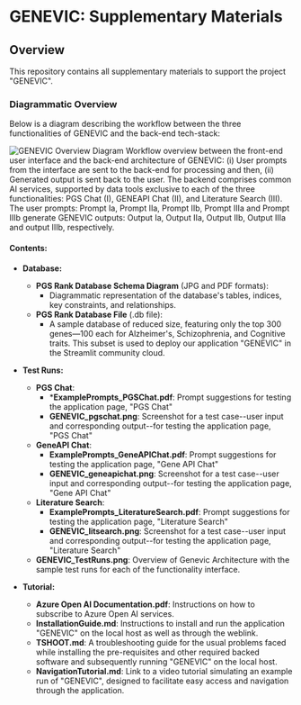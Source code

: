 # GENEVIC: Supplementary Materials

## Overview
This repository contains all supplementary materials to support the project "GENEVIC".
### Diagrammatic Overview

Below is a diagram describing the workflow between the three functionalities of GENEVIC and the back-end tech-stack:

![GENEVIC Overview Diagram](Architecture_Workflow_Schema.png)
Workflow overview between the front-end user interface and the back-end architecture of GENEVIC: (i) User prompts from the interface are sent to the back-end for processing and then, (ii) Generated output is sent back to the user. The backend comprises common AI services, supported by data tools exclusive to each of the three functionalities: PGS Chat (I), GENEAPI Chat (II), and Literature Search (III). The user prompts: Prompt Ia, Prompt IIa, Prompt IIb, Prompt IIIa and Prompt IIIb generate GENEVIC outputs: Output Ia, Output IIa, Output IIb, Output IIIa and output IIIb, respectively.
#### Contents:

- **Database:**
  - **PGS Rank Database Schema Diagram** (JPG and PDF formats): 
    - Diagrammatic representation of the database's tables, indices, key constraints, and relationships.
  - **PGS Rank Database File** (.db file): 
    - A sample database of reduced size, featuring only the top 300 genes—100 each for Alzheimer's, Schizophrenia, and Cognitive traits. This subset is used to deploy our application "GENEVIC" in the Streamlit community cloud.

- **Test Runs:**
  - **PGS Chat**:
      - ***ExamplePrompts_PGSChat.pdf**: Prompt suggestions for testing the application page, "PGS Chat"
      - **GENEVIC_pgschat.png**: Screenshot for a test case--user input and corresponding output--for testing the application page, "PGS Chat"
  - **GeneAPI Chat**:
      - **ExamplePrompts_GeneAPIChat.pdf**: Prompt suggestions for testing the application page, "Gene API Chat"
      - **GENEVIC_geneapichat.png**: Screenshot for a test case--user input and corresponding output--for testing the application page, "Gene API Chat"
   - **Literature Search**:
      - **ExamplePrompts_LiteratureSearch.pdf**: Prompt suggestions for testing the application page, "Literature Search"   
      - **GENEVIC_litsearch.png**: Screenshot for a test case--user input and corresponding output--for testing the application page, "Literature Search"
  - **GENEVIC_TestRuns.png**: Overview of Genevic Architecture with the sample test runs for each of the functionality interface.

- **Tutorial:**  
  - **Azure Open AI Documentation.pdf**: Instructions on how to subscribe to Azure Open AI services.
  - **InstallationGuide.md**: Instructions to install and run the application "GENEVIC" on the local host as well as through the weblink.
  - **TSHOOT.md**: A troubleshooting guide for the usual problems faced while installing the pre-requisites and other required backed software and subsequently running "GENEVIC" on the local host.
  - **NavigationTutorial.md**: Link to a video tutorial simulating an example run of "GENEVIC", designed to facilitate easy access and navigation through the application.

